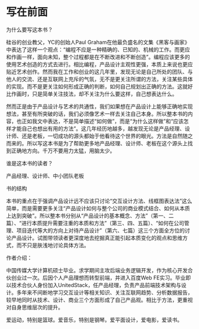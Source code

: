 # 写在前面

为什么要写这本书？

硅谷的创业教父，YC的创始人Paul Graham在他最负盛名的文集《黑客与画家》中表达了这样一个观点：“编程不应是一种精确的、已知的、机械的工作。而更应和作画一样，面向未知，整个过程都是在不断改进和不断创造”。编程应该更多的使用艺术创造的方式去进行。相比编程，产品设计主观性更强，本质上来说也更应贴近艺术创作。然而我在工作和创业的这几年里，发现无论是自己所处的团队、与他人的交流、还是互联网上充斥的气氛，无不是更关注所谓的方法，关注某些具体的实现。而不是更关注如何形成正确的判断，如何自己规划出正确的方法。这就好比作画时，只是简单关注技法，却不关注为什么要这样，自己想表达什么。

然而正是由于产品设计与艺术的共通性，我们如果想在产品设计上能够正确地实现想法，甚至有所突破的话，我们必须像艺术一样去关注自己本身。所以整本书的内容，也正如我文中表达，不是简单描述“如何做”，而是“为什么这样做”和“应该怎样才能自己也想出有用的方法”。这几年经历地越多，越发现无论是产品经理、设计师、还是老板，一切成功的源头都始于他看待这个世界的眼光。方法是自然随之而来的。所以写这本书是为了帮助更多地产品经理、设计师、老板在这个源头上找到正确地方向。千万不要用力太猛，用脑太少。

谁是这本书的读者？

产品经理、设计师、中小团队老板

书的结构

本书的重点在于强调产品设计远不应该只讨论“交互设计方法、线框图表达法”这么简单，而是需要更多关注“产品设计如何与整个公司的商业模式结合、如何从本质上达到突破”。所以整本书分别从“产品设计的基本概念、方法”（第一、二篇）、“进行本质提升需要注重的本质和方法”（第三、四、五篇）、“如何在公司管理、项目迭代等大的方向上对待产品设计”（第六、七篇）这三个方面全方位的讨论产品设计。试图带领读者更深度地去挖掘真正能引起本质变化的观点和思维方式，而不只是肤浅地讨论具体方法。

作者介绍：

中国传媒大学计算机硕士毕业。求学期间主攻后端业务逻辑开发，作为核心开发合伙创业过一次。后因个人产品理想而转型前端，并进入百度Web FE实习。毕业即以技术合伙人身份加入UnitedStack，任产品经理，负责产品前端技术架构与设计。多年来不间断地学习交互设计等相关知识、关注互联网趋势、分析数据报告，较早地同时从技术、设计、商业三个方面形成了自己产品观。相比于方法，更重视对自身思维层次的提升。

爱运动，特别是篮球。爱音乐，特别是钢琴。爱平面设计，爱电影，爱读书。
